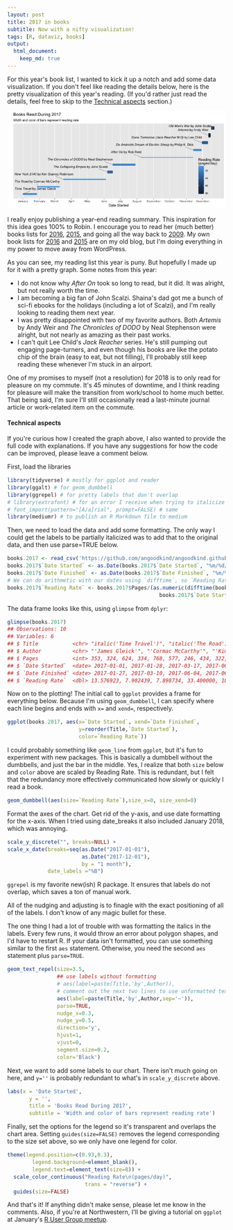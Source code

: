 ```yaml
---
layout: post
title: 2017 in books
subtitle: Now with a nifty visualization!
tags: [R, dataviz, books]
output: 
  html_document:
    keep_md: true
---
```


For this year's book list, I wanted to kick it up a notch and add some data visualization. If you don't feel like reading the details below, here is the pretty visualization of this year's reading. (If you'd rather just read the details, feel free to skip to the [Technical aspects](#technical-aspects) section.)

![The final product, a pretty chart](/img/books2017.png)

I really enjoy publishing a year-end reading summary. This inspiration for this idea goes 100% to Robin. I encourage you to read her (much better) books lists for [2016](http://www.robincamille.com/2017-01-04-books-i-read-in-2016/), [2015](http://www.robincamille.com/2016-01-12-books-i-read-in-2015/), and going all the way back to [2009](http://www.robincamille.com/2010-11-26-books-i-read-in-2009/). My own book lists for [2016](http://adamgoodkind.com/blog/2016-in-books/) and [2015](http://adamgoodkind.com/blog/2015-bookshelf/) are on my old blog, but I'm doing everything in my power to move away from WordPress.

As you can see, my reading list this year is puny. But hopefully I made up for it with a pretty graph. Some notes from this year:

* I do not know why *After On* took so long to read, but it did. It was alright, but not really worth the time.
* I am becoming a big fan of John Scalzi. Shaina's dad got me a bunch of sci-fi ebooks for the holidays (including a lot of Scalzi), and I'm really looking to reading them next year.
* I was pretty disappointed with two of my favorite authors. Both *Artemis* by Andy Weir and *The Chronicles of DODO* by Neal Stephenson were alright, but not nearly as amazing as their past works.
* I can't quit Lee Child's *Jack Reacher* series. He's still pumping out engaging page-turners, and even though his books are like the potato chip of the brain (easy to eat, but not filling), I'll probably still keep reading these whenever I'm stuck in an airport.

One of my promises to myself (not a resolution) for 2018 is to only read for pleasure on my commute. It's 45 minutes of downtime, and I think reading for pleasure will make the transition from work/school to home much better. That being said, I'm sure I'll still occasionally read a last-minute journal article or work-related item on the commute.

#### Technical aspects

If you're curious how I created the graph above, I also wanted to provide the full code with explanations. If you have any suggestions for how the code can be improved, please leave a comment below.

First, load the libraries


```r
library(tidyverse) # mostly for ggplot and reader
library(ggalt) # for geom_dumbbell
library(ggrepel) # for pretty labels that don't overlap
# library(extrafont) # for an error I receive when trying to italicize words
# font_import(pattern="[A/a]rial", prompt=FALSE) # same
library(mediumr) # to publish an R Markdown file to medium
```

Then, we need to load the data and add some formatting. The only way I could get the labels to be partially italicized was to add that to the original data, and then use parse=TRUE below.


```r
books.2017 <- read_csv('https://github.com/angoodkind/angoodkind.github.io/blob/master/files/books_2017.csv')
books.2017$`Date Started` <- as.Date(books.2017$`Date Started`, "%m/%d/%y")
books.2017$`Date Finished` <- as.Date(books.2017$`Date Finished`, "%m/%d/%y")
# We can do arithmetic with our dates using `difftime`, so `Reading Rate` is just pages/days
books.2017$`Reading Rate` <- books.2017$Pages/(as.numeric(difftime(books.2017$`Date Finished`,
                                                 books.2017$`Date Started`)))
```

The data frame looks like this, using `glimpse` from `dplyr`:


```r
glimpse(books.2017)
## Observations: 10
## Variables: 6
## $ Title           <chr> "italic('Time Travel')", "italic('The Road')",...
## $ Author          <chr> "'James Gleick'", "'Cormac McCarthy'", "'Kim S...
## $ Pages           <int> 353, 324, 624, 334, 768, 577, 246, 434, 322, 332
## $ `Date Started`  <date> 2017-01-01, 2017-01-28, 2017-03-17, 2017-06-0...
## $ `Date Finished` <date> 2017-01-27, 2017-03-10, 2017-06-04, 2017-06-1...
## $ `Reading Rate`  <dbl> 13.576923, 7.902439, 7.898734, 33.400000, 18.2...
```

Now on to the plotting! The initial call to `ggplot` provides a frame for everything below. Because I'm using `geom_dumbbell`, I can specify where each line begins and ends with `x=` and `xend=`, respectively.


```r
ggplot(books.2017, aes(x=`Date Started`, xend=`Date Finished`, 
                       y=reorder(Title,`Date Started`),
                       color=`Reading Rate`))
```

I could probably something like `geom_line` from `ggplot`, but it's fun to experiment with new packages. This is basically a dumbbell without the dumbbells, and just the bar in the middle. Yes, I realize that both `size` below and `color` above are scaled by Reading Rate. This is redundant, but I felt that the redundancy more effectively communicated how slowly or quickly I read a book.


```r
geom_dumbbell(aes(size=`Reading Rate`),size_x=0, size_xend=0)
```

Format the axes of the chart. Get rid of the y-axis, and use date formatting for the x-axis. When I tried using date_breaks it also included January 2018, which was annoying.


```r
scale_y_discrete("", breaks=NULL) +
scale_x_date(breaks=seq(as.Date("2017-01-01"),
                        as.Date("2017-12-01"),
                        by = "1 month"),
             date_labels ="%B")
```

`ggrepel` is my favorite new(ish) R package. It ensures that labels do not overlap, which saves a ton of manual work.

All of the nudging and adjusting is to finagle with the exact positioning of all of the labels. I don't know of any magic bullet for these.

The one thing I had a lot of trouble with was formatting the italics in the labels. Every few runs, it would throw an error about polygon shapes, and I'd have to restart R. If your data isn't formatted, you can use something similar to the first `aes` statement. Otherwise, you need the second `aes` statement plus `parse=TRUE`.


```r
geom_text_repel(size=3.5,
                ## use labels without formatting
                # aes(label=paste(Title,'by',Author)),
                # comment out the next two lines to use unformatted text
                aes(label=paste(Title,'by',Author,sep='~')),
                parse=TRUE,
                nudge_x=0.3,
                nudge_y=0.5,
                direction='y',
                hjust=1,
                vjust=0,
                segment.size=0.2,
                color='Black')
```

Next, we want to add some labels to our chart. There isn't much going on here, and `y=''` is probably redundant to what's in `scale_y_discrete` above.


```r
labs(x = 'Date Started',
       y = '',
       title = 'Books Read During 2017',
       subtitle = 'Width and color of bars represent reading rate')
```

Finally, set the options for the legend so it's transparent and overlaps the chart area. Setting `guides(size=FALSE)` removes the legend corresponding to the size set above, so we only have one legend for color.


```r
theme(legend.position=c(0.93,0.3),
        legend.background=element_blank(),
        legend.text=element_text(size=8)) +
  scale_color_continuous("Reading Rate\n(pages/day)",
                         trans = "reverse") +
  guides(size=FALSE)
```

And that's it! If anything didn't make sense, please let me know in the comments. Also, if you're at Northwestern, I'll be giving a tutorial on `ggplot` at January's [R User Group meetup](https://northwestern-r-users.github.io).
